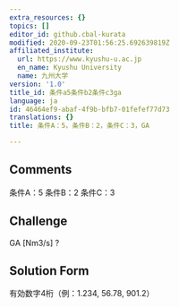```yaml
---
extra_resources: {}
topics: []
editor_id: github.cbal-kurata
modified: 2020-09-23T01:56:25.692639819Z
affiliated_institute:
  url: https://www.kyushu-u.ac.jp
  en_name: Kyushu University
  name: 九州大学
version: '1.0'
title_id: 条件a5条件b2条件c3ga
language: ja
id: 46464ef9-abaf-4f9b-bfb7-01fefef77d73
translations: {}
title: 条件A：5，条件B：2，条件C：3，GA

---
```


## Comments
条件A：5
条件B：2
条件C：3

## Challenge
GA [Nm3/s] ?

## Solution Form
有効数字4桁（例：1.234,  56.78,  901.2）




